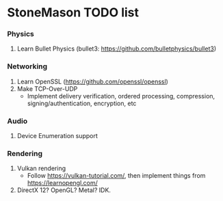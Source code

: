 # StoneMason TODO list

### Physics
1. Learn Bullet Physics (bullet3: https://github.com/bulletphysics/bullet3) 

### Networking
1. Learn OpenSSL (https://github.com/openssl/openssl)
2. Make TCP-Over-UDP
    - Implement delivery verification, ordered processing, compression, signing/authentication, encryption, etc
 
### Audio
1. Device Enumeration support

### Rendering
1. Vulkan rendering 
    - Follow https://vulkan-tutorial.com/, then implement things from https://learnopengl.com/
2. DirectX 12? OpenGL? Metal? IDK.